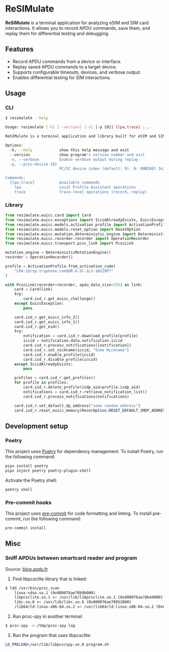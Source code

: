 # ReSIMulate

**ReSIMulate** is a terminal application for analyzing eSIM and SIM card interactions. It allows you to record APDU commands, save them, and replay them for differential testing and debugging.

## Features

- Record APDU commands from a device or interface.
- Replay saved APDU commands to a target device.
- Supports configurable timeouts, devices, and verbose output.
- Enables differential testing for SIM interactions.

## Usage

### CLI

```bash
$ resimulate --help

Usage: resimulate [-h] [--version] [-v] [-p {0}] {lpa,trace} ...

ReSIMulate is a terminal application and library built for eSIM and SIM-specific APDU analysis.

Options:
  -h, --help            show this help message and exit
  --version             show program's version number and exit
  -v, --verbose         Enable verbose output during replay.
  -p, --pcsc-device {0}
                        PC/SC device index (default: 0). 0: OMNIKEY 3x21 Smart Card Reader

Commands:
  {lpa,trace}           Available commands
    lpa                 Local Profile Assistant operations
    trace               Trace-level operations (record, replay)
```

### Library

```python
from resimulate.euicc.card import Card
from resimulate.euicc.exceptions import IccidAlreadyExists, EuiccException
from resimulate.euicc.models.activation_profile import ActivationProfile
from resimulate.euicc.models.reset_option import ResetOption
from resimulate.euicc.mutation.deterministic_engine import DeterministicMutationEngine
from resimulate.euicc.recorder.recorder import OperationRecorder
from resimulate.euicc.transport.pcsc_link import PcscLink

mutation_engine = DeterministicMutationEngine()
recorder = OperationRecorder()

profile = ActivationProfile.from_activation_code(
    "LPA:1$rsp.truphone.com$QR-G-5C-1LS-1W1Z9P7"
)

with PcscLink(recorder=recorder, apdu_data_size=255) as link:
    card = Card(link)
    try:
        card.isd_r.get_euicc_challenge()
    except EuiccException:
        pass

    card.isd_r.get_euicc_info_2()
    card.isd_r.get_euicc_info_1()
    card.isd_r.get_eid()
    try:
        notification = card.isd_r.download_profile(profile)
        iccid = notification.data.notification.iccid
        card.isd_r.process_notifications([notification])
        card.isd_r.set_nickname(iccid, "Some Nickname")
        card.isd_r.enable_profile(iccid)
        card.isd_r.disable_profile(iccid)
    except IccidAlreadyExists:
        pass

    profiles = card.isd_r.get_profiles()
    for profile in profiles:
        card.isd_r.delete_profile(isdp_aid=profile.isdp_aid)
        notifications = card.isd_r.retrieve_notification_list()
        card.isd_r.process_notifications(notifications)

    card.isd_r.set_default_dp_address("some random address")
    card.isd_r.reset_euicc_memory(ResetOption.RESET_DEFAULT_SMDP_ADDRESS)
```

## Development setup

### Poetry

This project uses [Poetry](https://python-poetry.org/) for dependency management. To install Poetry, run the following command:

```bash
pipx install poetry
pipx inject poetry poetry-plugin-shell
```

Activate the Poetry shell:

```bash
poetry shell
```

### Pre-commit hooks

This project uses [pre-commit](https://pre-commit.com/) for code formatting and linting. To install pre-commit, run the following command:

```bash
pre-commit install
```

## Misc

### Sniff APDUs between smartcard reader and program

Source: [blog.apdu.fr](https://blog.apdu.fr/posts/2022/06/pcsc-api-spy-update/)

1. Find libpcsclite library that is linked:

```bash
$ ldd /usr/bin/pcsc_scan
    linux-vdso.so.1 (0x000076ae78b9b000)
	libpcsclite.so.1 => /usr/lib/libpcsclite.so.1 (0x000076ae78b44000)
	libc.so.6 => /usr/lib/libc.so.6 (0x000076ae78952000)
	/lib64/ld-linux-x86-64.so.2 => /usr/lib64/ld-linux-x86-64.so.2 (0x000076ae78b9d000)
```

2. Run pcsc-spy in another terminal:

```bash
$ pcsc-spy -o /tmp/pcsc-spy.log
```

3. Run the program that uses libpcsclite:

```bash
LD_PRELOAD=/usr/lib/libpcscspy.so.0 program.sh
```
